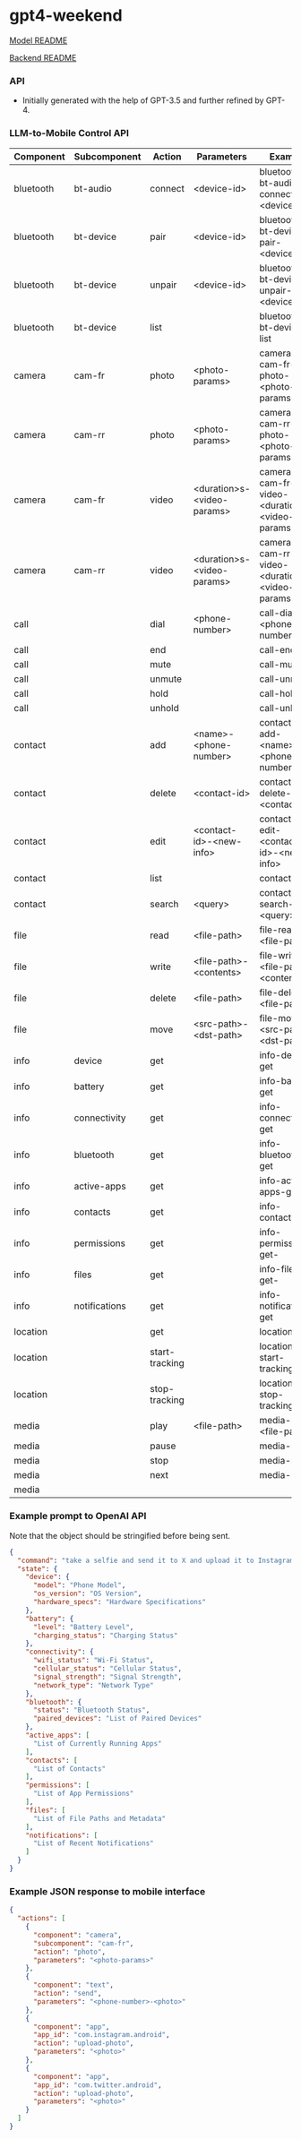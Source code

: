# gpt4-weekend

[Model README](backend/model/README.md)

[Backend README](backend/README.md)


### API 
* Initially generated with the help of GPT-3.5 and further refined by GPT-4.


### LLM-to-Mobile Control API

| Component | Subcomponent | Action | Parameters | Example |
| --- | --- | --- | --- | --- |
| bluetooth | bt-audio | connect | \<device-id\> | bluetooth-bt-audio-connect-\<device-id\> |
| bluetooth | bt-device | pair | \<device-id\> | bluetooth-bt-device-pair-\<device-id\> |
| bluetooth | bt-device | unpair | \<device-id\> | bluetooth-bt-device-unpair-\<device-id\> |
| bluetooth | bt-device | list |  | bluetooth-bt-device-list |
| camera | cam-fr | photo | \<photo-params\> | camera-cam-fr-photo-\<photo-params\> |
| camera | cam-rr | photo | \<photo-params\> | camera-cam-rr-photo-\<photo-params\> |
| camera | cam-fr | video | \<duration\>s-\<video-params\> | camera-cam-fr-video-\<duration\>s-\<video-params\> |
| camera | cam-rr | video | \<duration\>s-\<video-params\> | camera-cam-rr-video-\<duration\>s-\<video-params\> |
| call |  | dial | \<phone-number\> | call-dial-\<phone-number\> |
| call |  | end |  | call-end |
| call |  | mute |  | call-mute |
| call |  | unmute |  | call-unmute |
| call |  | hold |  | call-hold |
| call |  | unhold |  | call-unhold |
| contact |  | add | \<name\>-\<phone-number\> | contact-add-\<name\>-\<phone-number\> |
| contact |  | delete | \<contact-id\> | contact-delete-\<contact-id\> |
| contact |  | edit | \<contact-id\>-\<new-info\> | contact-edit-\<contact-id\>-\<new-info\> |
| contact |  | list |  | contact-list |
| contact |  | search | \<query\> | contact-search-\<query\> |
| file |  | read | \<file-path\> | file-read-\<file-path\> |
| file |  | write | \<file-path\>-\<contents\> | file-write-\<file-path\>-\<contents\> |
| file |  | delete | \<file-path\> | file-delete-\<file-path\> |
| file |  | move | \<src-path\>-\<dst-path\> | file-move-\<src-path\>-\<dst-path\> |
| info        | device          | get    |                            | info-device-get           | 
| info        | battery         | get    |                            | info-battery-get          |
| info        | connectivity    | get    |                            | info-connectivity-get     |
| info        | bluetooth       | get    |                            | info-bluetooth-get        |
| info        | active-apps     | get    |                            | info-active-apps-get      | 
| info        | contacts        | get    |                            | info-contacts-get         |
| info        | permissions     | get    | <app-id>                   | info-permissions-get-<app-id> |
| info        | files           | get    | <file-type>                | info-files-get-<file-type> |
| info        | notifications   | get    |                            | info-notifications-get     |
| location |  | get |  | location-get |
| location |  | start-tracking |  | location-start-tracking |
| location |  | stop-tracking |  | location-stop-tracking |
| media |  | play | \<file-path\> | media-play-\<file-path\> |
| media |  | pause |  | media-pause |
| media |  | stop |  | media-stop |
| media |  | next |  | media-next |
| media |  |  |  |  |

### Example prompt to OpenAI API
Note that the object should be stringified before being sent.

```json
{
  "command": "take a selfie and send it to X and upload it to Instagram and Twitter",
  "state": {
    "device": {
      "model": "Phone Model",
      "os_version": "OS Version",
      "hardware_specs": "Hardware Specifications"
    },
    "battery": {
      "level": "Battery Level",
      "charging_status": "Charging Status"
    },
    "connectivity": {
      "wifi_status": "Wi-Fi Status",
      "cellular_status": "Cellular Status",
      "signal_strength": "Signal Strength",
      "network_type": "Network Type"
    },
    "bluetooth": {
      "status": "Bluetooth Status",
      "paired_devices": "List of Paired Devices"
    },
    "active_apps": [
      "List of Currently Running Apps"
    ],
    "contacts": [
      "List of Contacts"
    ],
    "permissions": [
      "List of App Permissions"
    ],
    "files": [
      "List of File Paths and Metadata"
    ],
    "notifications": [
      "List of Recent Notifications"
    ]
  }
}

```

### Example JSON response to mobile interface

```json
{
  "actions": [
    {
      "component": "camera",
      "subcomponent": "cam-fr",
      "action": "photo",
      "parameters": "<photo-params>"
    },
    {
      "component": "text",
      "action": "send",
      "parameters": "<phone-number>-<photo>"
    },
    {
      "component": "app",
      "app_id": "com.instagram.android",
      "action": "upload-photo",
      "parameters": "<photo>"
    },
    {
      "component": "app",
      "app_id": "com.twitter.android",
      "action": "upload-photo",
      "parameters": "<photo>"
    }
  ]
}

```
